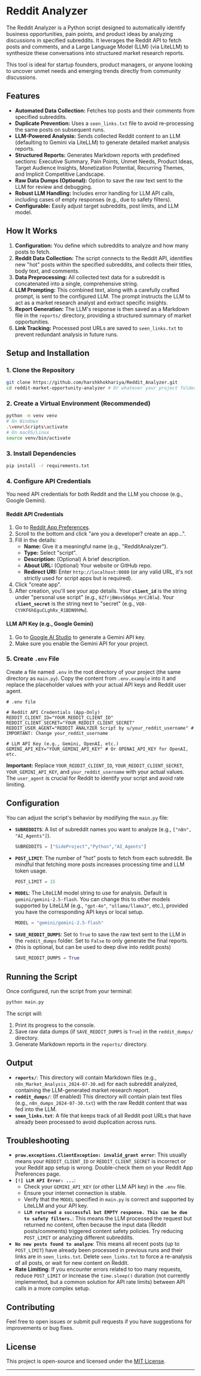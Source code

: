 # Reddit Analyzer

The Reddit Analyzer is a Python script designed to automatically identify business opportunities, pain points, and product ideas by analyzing discussions in specified subreddits. It leverages the Reddit API to fetch posts and comments, and a Large Language Model (LLM) (via LiteLLM) to synthesize these conversations into structured market research reports.

This tool is ideal for startup founders, product managers, or anyone looking to uncover unmet needs and emerging trends directly from community discussions.

## Features

*   **Automated Data Collection:** Fetches top posts and their comments from specified subreddits.
*   **Duplicate Prevention:** Uses a `seen_links.txt` file to avoid re-processing the same posts on subsequent runs.
*   **LLM-Powered Analysis:** Sends collected Reddit content to an LLM (defaulting to Gemini via LiteLLM) to generate detailed market analysis reports.
*   **Structured Reports:** Generates Markdown reports with predefined sections: Executive Summary, Pain Points, Unmet Needs, Product Ideas, Target Audience Insights, Monetization Potential, Recurring Themes, and Implicit Competitive Landscape.
*   **Raw Data Dumps (Optional):** Option to save the raw text sent to the LLM for review and debugging.
*   **Robust LLM Handling:** Includes error handling for LLM API calls, including cases of empty responses (e.g., due to safety filters).
*   **Configurable:** Easily adjust target subreddits, post limits, and LLM model.

## How It Works

1.  **Configuration:** You define which subreddits to analyze and how many posts to fetch.
2.  **Reddit Data Collection:** The script connects to the Reddit API, identifies new "hot" posts within the specified subreddits, and collects their titles, body text, and comments.
3.  **Data Preprocessing:** All collected text data for a subreddit is concatenated into a single, comprehensive string.
4.  **LLM Prompting:** This combined text, along with a carefully crafted prompt, is sent to the configured LLM. The prompt instructs the LLM to act as a market research analyst and extract specific insights.
5.  **Report Generation:** The LLM's response is then saved as a Markdown file in the `reports/` directory, providing a structured summary of market opportunities.
6.  **Link Tracking:** Processed post URLs are saved to `seen_links.txt` to prevent redundant analysis in future runs.

## Setup and Installation

### 1. Clone the Repository

```bash
git clone https://github.com/harshkhokhariya/Reddit_Analyzer.git
cd reddit-market-opportunity-analyzer # Or whatever your project folder is named
```

### 2. Create a Virtual Environment (Recommended)

```bash
python -m venv venv
# On Windows
.\venv\Scripts\activate
# On macOS/Linux
source venv/bin/activate
```

### 3. Install Dependencies

```bash
pip install -r requirements.txt
```

### 4. Configure API Credentials

You need API credentials for both Reddit and the LLM you choose (e.g., Google Gemini).

#### Reddit API Credentials

1.  Go to [Reddit App Preferences](https://www.reddit.com/prefs/apps).
2.  Scroll to the bottom and click "are you a developer? create an app...".
3.  Fill in the details:
    *   **Name:** Give it a meaningful name (e.g., "RedditAnalyzer").
    *   **Type:** Select "script".
    *   **Description:** (Optional) A brief description.
    *   **About URL:** (Optional) Your website or GitHub repo.
    *   **Redirect URI:** Enter `http://localhost:8080` (or any valid URL, it's not strictly used for script apps but is required).
4.  Click "create app".
5.  After creation, you'll see your app details. Your **`client_id`** is the string under "personal use script" (e.g., `8ZfrjBWosSB6go_HrCJBlw`). Your **`client_secret`** is the string next to "secret" (e.g., `VQ8-CtVKF6hEguCLghRx_R1BDN9hMw`).

#### LLM API Key (e.g., Google Gemini)

1.  Go to [Google AI Studio](https://aistudio.google.com/app/apikey) to generate a Gemini API key.
2.  Make sure you enable the Gemini API for your project.

### 5. Create `.env` File

Create a file named `.env` in the root directory of your project (the same directory as `main.py`). Copy the content from `.env.example` into it and replace the placeholder values with your actual API keys and Reddit user agent.

```dotenv
# .env file

# Reddit API Credentials (App-Only)
REDDIT_CLIENT_ID="YOUR_REDDIT_CLIENT_ID"
REDDIT_CLIENT_SECRET="YOUR_REDDIT_CLIENT_SECRET"
REDDIT_USER_AGENT="REDDIT ANALYZER Script by u/your_reddit_username" # IMPORTANT: Change your_reddit_username

# LLM API Key (e.g., Gemini, OpenAI, etc.)
GEMINI_API_KEY="YOUR_GEMINI_API_KEY" # Or OPENAI_API_KEY for OpenAI, etc.
```

**Important:** Replace `YOUR_REDDIT_CLIENT_ID`, `YOUR_REDDIT_CLIENT_SECRET`, `YOUR_GEMINI_API_KEY`, and `your_reddit_username` with your actual values. The `user_agent` is crucial for Reddit to identify your script and avoid rate limiting.

## Configuration

You can adjust the script's behavior by modifying the `main.py` file:

*   **`SUBREDDITS`**: A list of subreddit names you want to analyze (e.g., `["n8n", "AI_Agents"]`).
    ```python
    SUBREDDITS = ["SideProject","Python","AI_Agents"]
    ```
*   **`POST_LIMIT`**: The number of "hot" posts to fetch from each subreddit. Be mindful that fetching more posts increases processing time and LLM token usage.
    ```python
    POST_LIMIT = 15
    ```
*   **`MODEL`**: The LiteLLM model string to use for analysis. Default is `gemini/gemini-2.5-flash`. You can change this to other models supported by LiteLLM (e.g., `"gpt-4o"`, `"ollama/llama3"`, etc.), provided you have the corresponding API keys or local setup.
    ```python
    MODEL = "gemini/gemini-2.5-flash"
    ```
*   **`SAVE_REDDIT_DUMPS`**: Set to `True` to save the raw text sent to the LLM in the `reddit_dumps` folder. Set to `False` to only generate the final reports.
* (this is optional, but can be used to deep dive into reddit posts)
    ```python
    SAVE_REDDIT_DUMPS = True
    ```

## Running the Script

Once configured, run the script from your terminal:

```bash
python main.py
```

The script will:
1.  Print its progress to the console.
2.  Save raw data dumps (if `SAVE_REDDIT_DUMPS` is `True`) in the `reddit_dumps/` directory.
3.  Generate Markdown reports in the `reports/` directory.

## Output

*   **`reports/`**: This directory will contain Markdown files (e.g., `n8n_Market_Analysis_2024-07-30.md`) for each subreddit analyzed, containing the LLM-generated market research report.
*   **`reddit_dumps/`**: (If enabled) This directory will contain plain text files (e.g., `n8n_dumps_2024-07-30.txt`) with the raw Reddit content that was fed into the LLM.
*   **`seen_links.txt`**: A file that keeps track of all Reddit post URLs that have already been processed to avoid duplication across runs.

## Troubleshooting

*   **`praw.exceptions.ClientException: invalid_grant error`**: This usually means your `REDDIT_CLIENT_ID` or `REDDIT_CLIENT_SECRET` is incorrect or your Reddit app setup is wrong. Double-check them on your Reddit App Preferences page.
*   **`[!] LLM API Error: ...`**:
    *   Check your `GEMINI_API_KEY` (or other LLM API key) in the `.env` file.
    *   Ensure your internet connection is stable.
    *   Verify that the `MODEL` specified in `main.py` is correct and supported by LiteLLM and your API key.
    *   **`LLM returned a successful but EMPTY response. This can be due to safety filters.`**: This means the LLM processed the request but returned no content, often because the input data (Reddit posts/comments) triggered content safety policies. Try reducing `POST_LIMIT` or analyzing different subreddits.
*   **`No new posts found to analyze`**: This means all recent posts (up to `POST_LIMIT`) have already been processed in previous runs and their links are in `seen_links.txt`. Delete `seen_links.txt` to force a re-analysis of all posts, or wait for new content on Reddit.
*   **Rate Limiting**: If you encounter errors related to too many requests, reduce `POST_LIMIT` or increase the `time.sleep()` duration (not currently implemented, but a common solution for API rate limits) between API calls in a more complex setup.

## Contributing

Feel free to open issues or submit pull requests if you have suggestions for improvements or bug fixes.

## License

This project is open-source and licensed under the [MIT License](LICENSE.txt).

---